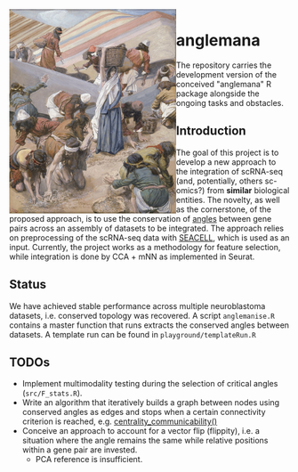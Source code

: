 <img src="800px-Tissot_The_Gathering_of_the_Manna_(color).jpg" align="left" alt="logo" width="300" style = "border: none; float: center ;">

# anglemana
The repository carries the development version of the conceived "anglemana" R package alongside the ongoing tasks and obstacles. 

## Introduction
The goal of this project is to develop a new approach to the integration of scRNA-seq (and, potentially, others sc-omics?) from **similar** biological entities.
The novelty, as well as the cornerstone, of the proposed approach, is to use the conservation of [angles](https://arxiv.org/abs/1306.0256) between gene pairs across an assembly of datasets to be integrated. 
The approach relies on preprocessing of the scRNA-seq data with [SEACELL](https://www.nature.com/articles/s41587-023-01716-9), which is used as an input.
Currently, the project works as a methodology for feature selection, while integration is done by CCA + mNN as implemented in Seurat. 

## Status
We have achieved stable performance across multiple neuroblastoma datasets, i.e. conserved topology was recovered.
A script ```anglemanise.R``` contains a master function that runs extracts the conserved angles between datasets. 
A template run can be found in ```playground/templateRun.R```

## TODOs
- Implement multimodality testing during the selection of critical angles (```src/F_stats.R```).
- Write an algorithm that iteratively builds a graph between nodes using conserved angles as edges and stops when a certain connectivity criterion is reached, e.g. [centrality_communicability()](https://tidygraph.data-imaginist.com/reference/centrality.html)
- Conceive an approach to account for a vector flip (flippity), i.e. a situation where the angle remains the same while relative positions within a gene pair are invested. 
  - PCA reference is insufficient.
